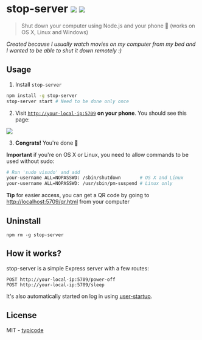# stop-server [![](https://badge.fury.io/js/stop-server.svg)](https://www.npmjs.com/package/stop-server) [![](https://travis-ci.org/typicode/stop-server.svg?branch=master)](https://travis-ci.org/typicode/stop-server)

> Shut down your computer using Node.js and your phone :iphone: (works on OS X, Linux and Windows)

_Created because I usually watch movies on my computer from my bed and I wanted to be able to shut it down remotely :)_

## Usage

1. Install `stop-server`

  ```bash
  npm install -g stop-server
  stop-server start # Need to be done only once
  ```

2. Visit [`http://your-local-ip:5709`](http://localhost:5709/qr.html) __on your phone__. You should see this page:

  ![](http://i.imgur.com/4WadpZc.png)

3. __Congrats!__ You're done :tada:

__Important__ if you're on OS X or Linux, you need to allow commands to be used without sudo:

```bash
# Run 'sudo visudo' and add
your-username ALL=NOPASSWD: /sbin/shutdown       # OS X and Linux
your-username ALL=NOPASSWD: /usr/sbin/pm-suspend # Linux only
```

__Tip__ for easier access, you can get a QR code by going to [http://localhost:5709/qr.html](http://localhost:5709/qr.html) from your computer

## Uninstall

```
npm rm -g stop-server
```

## How it works?

stop-server is a simple Express server with a few routes:

```
POST http://your-local-ip:5709/power-off
POST http://your-local-ip:5709/sleep
```

It's also automatically started on log in using [user-startup](https://github.com/typicode/user-startup).

## License

MIT - [typicode](https://github.com/typicode/stop-server)
